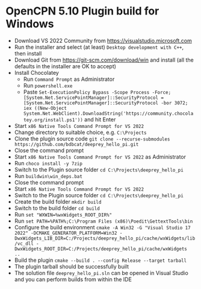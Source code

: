 # OpenCPN 5.10 Plugin build for Windows

- Download VS 2022 Community from https://visualstudio.microsoft.com
- Run the installer and select (at least) `Desktop development with C++`, then install
- Download Git from https://git-scm.com/download/win and install (all the defaults in the installer are OK to accept)
- Install Chocolatey
  - Run `Command Prompt` as Administrator
  - Run `powershell.exe`
  - Paste `Set-ExecutionPolicy Bypass -Scope Process -Force; [System.Net.ServicePointManager]::SecurityProtocol = [System.Net.ServicePointManager]::SecurityProtocol -bor 3072; iex ((New-Object System.Net.WebClient).DownloadString('https://community.chocolatey.org/install.ps1'))` and hit Enter
- Start `x86 Native Tools Command Prompt for VS 2022`
- Change directory to suitable choice, e.g. `C:\Projects`
- Clone the plugin source code `git clone --recurse-submodules https://github.com/bdbcat/deeprey_hello_pi.git`
- Close the command prompt
- Start `x86 Native Tools Command Prompt for VS 2022` as Administrator
- Run `choco install -y 7zip`
- Switch to the Plugin source folder `cd C:\Projects\deeprey_hello_pi`
- Run `buildwin\win_deps.bat`
- Close the command prompt
- Start `x86 Native Tools Command Prompt for VS 2022`
- Switch to the Plugin source folder `cd C:\Projects\deeprey_hello_pi`
- Create the build folder `mkdir build`
- Switch to the build folder `cd build`
- Run `set "WXWIN=%wxWidgets_ROOT_DIR%"`
- Run `set PATH=%PATH%;C:\Program Files (x86)\Poedit\GettextTools\bin`
- Configure the build environment `cmake -A Win32 -G "Visual Studio 17 2022" -DCMAKE_GENERATOR_PLATFORM=Win32 -DwxWidgets_LIB_DIR=C:/Projects/deeprey_hello_pi/cache/wxWidgets/lib/vc_dll -DwxWidgets_ROOT_DIR=C:/Projects/deeprey_hello_pi/cache/wxWidgets  ..`
- Build the plugin `cmake --build . --config Release --target tarball`
- The plugin tarball should be successfully built
- The solution file `deeprey_hello_pi.sln` can be opened in Visual Studio and you can perform builds from within the IDE


